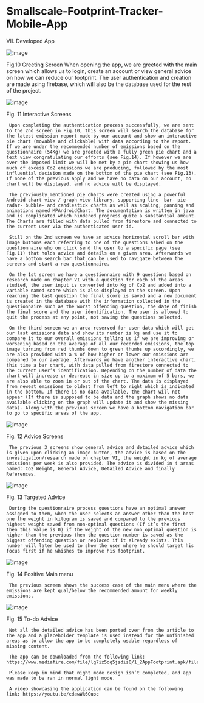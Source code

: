 # Smallscale-Footprint-Tracker-Mobile-App

VII. Developed App

![image](https://user-images.githubusercontent.com/61696448/189509403-4760a031-e9dc-44b1-8862-06406b10686e.png)

 
Fig.10 Greeting Screen
     When opening the app, we are greeted with the main screen which allows us to login, create an account or view general advice on how we can reduce our footprint. The user authentication and creation are made using firebase, which will also be the database used for the rest of the project.

 ![image](https://user-images.githubusercontent.com/61696448/189509406-855a4e1b-fc3c-45d4-815a-d6dc639f24a0.png)

 
Fig. 11 Interactive Screens

     Upon completing the authentication process successfully, we are sent to the 2nd screen in Fig.10, this screen will search the database for the latest emission report made by our account and show an interactive pie chart (movable and clickable) with data according to the report. If we are under the recommended number of emissions based on the questionnaire (54Kg) we are greeted with a fully green pie chart and a text view congratulating our efforts (see Fig.14). If however we are over the imposed limit we will be met by a pie chart showing us how much of excess Co2 emissions we are producing, followed by the most influential decision made on the bottom of the pie chart (see Fig.13). If none of the previous apply and we have no data on our account, no chart will be displayed, and no advice will be displayed.

     The previously mentioned pie charts were created using a powerful Android chart view / graph view library, supporting line- bar- pie- radar- bubble- and candlestick charts as well as scaling, panning and animations named MPAndroidChart. The documentation is written in java and is complicated which hindered progress quite a substantial amount. The Charts are filled with data pulled from firestore and connected to the current user via the authenticated user id.

     Still on the 2nd screen we have an advice horizontal scroll bar with image buttons each referring to one of the questions asked on the questionnaire who on click send the user to a specific page (see Fig.11) that holds advice and details on a given area. Afterwards we have a bottom search bar that can be used to navigate between the screens and start a new questionnaire.

     On the 1st screen we have a questionnaire with 9 questions based on research made on chapter VI with a question for each of the areas studied, the user input is converted into Kg of Co2 and added into a variable named score which is also displayed on the screen. Upon reaching the last question the final score is saved and a new document is created in the database with the information collected in the questionnaire such as the worst offending question, the date of finish the final score and the user identification. The user is allowed to quit the process at any point, not saving the questions selected.

     On the third screen we an area reserved for user data which will get our last emissions data and show its number is kg and use it to compare it to our overall emissions telling us if we are improving or worsening based on the average of all our recorded emissions, the top image turning from red thumbs down to green thumbs up accordingly, we are also provided with a % of how higher or lower our emissions are compared to our average. Afterwards we have another interactive chart, this time a bar chart, with data pulled from firestore connected to the current user’s identification. Depending on the number of data the chart will increase or decrease in size up to a maximum of 5 bars, we are also able to zoom in or out of the chart. The data is displayed from newest emissions to oldest from left to right which is indicated in the bottom. If there is no data available, the chart will not appear (If there is supposed to be data and the graph shows no data available clicking on the graph will update it and show the missing data). Along with the previous screen we have a bottom navigation bar to go to specific areas of the app.

![image](https://user-images.githubusercontent.com/61696448/189509410-585a99a5-c5d4-4da6-8929-a839a79e3311.png)

 
Fig. 12 Advice Screens

     The previous 3 screens show general advice and detailed advice which is given upon clicking an image button, the advice is based on the investigation/research made on chapter VI, the weight in kg of average emissions per week is also provided. The advice is divided in 4 areas named: Co2 Weight, General Advice, Detailed Advice and finally References.

![image](https://user-images.githubusercontent.com/61696448/189509411-d7e02a7c-0dff-4e12-ae8d-e03d82d66e1f.png)

 
Fig. 13 Targeted Advice

     During the questionnaire process questions have an optimal answer assigned to them, when the user selects an answer other than the best one the weight in kilogram is saved and compared to the previous highest weight saved from non-optimal questions (If it’s the first then this value is 0) if the weight of the new non optimal question is higher than the previous then the question number is saved as the biggest offending question or replaced if it already exists. This number will later be used to show the user where he should target his focus first if he whishes to improve his footprint.

 ![image](https://user-images.githubusercontent.com/61696448/189509412-b154bf06-0249-4a96-ba1c-316bc2dd839f.png)

 
Fig. 14 Positive Main menu

     The previous screen shows the success case of the main menu where the emissions are kept qual/below the recommended amount for weekly emissions.

![image](https://user-images.githubusercontent.com/61696448/189509420-f65fae47-5fcc-48d0-9486-abf6d138fba2.png)

 	 
Fig. 15 To-do Advice

     Not all the detailed advice has been ported over from the article to the app and a placeholder template is used instead for the unfinished areas as to allow the app to be completely usable regardless of missing content. 

     The app can be downloaded from the following link: https://www.mediafire.com/file/lg7iz5qq5jsdis0/1_2AppFootprint.apk/file

     Please keep in mind that night mode design isn’t completed, and app was made to be ran in normal light mode.

     A video showcasing the application can be found on the following link: https://youtu.be/cdawWk6Cuoc
